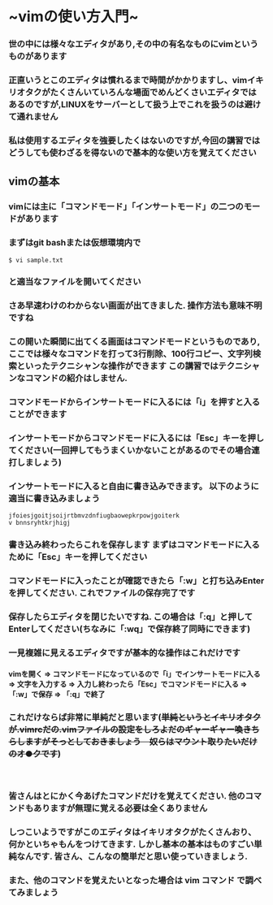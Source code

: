 # ~vimの使い方入門~

### 世の中には様々なエディタがあり,その中の有名なものにvimというものがあります

### 正直いうとこのエディタは慣れるまで時間がかかりますし、vimイキリオタクがたくさんいていろんな場面でめんどくさいエディタではあるのですが,LINUXをサーバーとして扱う上でこれを扱うのは避けて通れません

### 私は使用するエディタを強要したくはないのですが,今回の講習ではどうしても使わざるを得ないので基本的な使い方を覚えてください

## vimの基本

### vimには主に「コマンドモード」「インサートモード」の二つのモードがあります

### まずはgit bashまたは仮想環境内で
```
$ vi sample.txt
```

### と適当なファイルを開いてください

### さあ早速わけのわからない画面が出てきました. 操作方法も意味不明ですね

### この開いた瞬間に出てくる画面はコマンドモードというものであり,ここでは様々なコマンドを打って3行削除、100行コピー、文字列検索といったテクニシャンな操作ができます この講習ではテクニシャンなコマンドの紹介はしません.

### コマンドモードからインサートモードに入るには「i」を押すと入ることができます

### インサートモードからコマンドモードに入るには「Esc」キーを押してください(一回押してもうまくいかないことがあるのでその場合連打しましょう)

### インサートモードに入ると自由に書き込みできます。 以下のように適当に書き込みましょう

```
jfoiesjgoitjsoijrtbmvzdnfiugbaowepkrpowjgoiterk
v bnnsryhtkrjhigj
```

### 書き込み終わったらこれを保存します まずはコマンドモードに入るために「Esc」キーを押してください

### コマンドモードに入ったことが確認できたら「:w」と打ち込みEnterを押してください. これでファイルの保存完了です

### 保存したらエディタを閉じたいですね. この場合は「:q」と押してEnterしてください(ちなみに「:wq」で保存終了同時にできます)

### 一見複雑に見えるエディタですが基本的な操作はこれだけです

#### vimを開く => コマンドモードになっているので「i」でインサートモードに入る => 文字を入力する => 入力し終わったら「Esc」でコマンドモードに入る => 「:w」で保存 => 「:q」で終了

### これだけならば非常に単純だと思います(~~単純というとイキリオタクが.vimrcだの.vimファイルの設定をしろよだのギャーギャー喚きちらしますがそっとしておきましょう　奴らはマウント取りたいだけのオ●クです~~)

　
### 皆さんはとにかく今あげたコマンドだけを覚えてください. 他のコマンドもありますが無理に覚える必要は全くありません

### しつこいようですがこのエディタはイキリオタクがたくさんおり、何かといちゃもんをつけてきます. しかし基本の基本はものすごい単純なんです. 皆さん、こんなの簡単だと思い使っていきましょう.

### また、他のコマンドを覚えたいとなった場合は vim コマンド で調べてみましょう